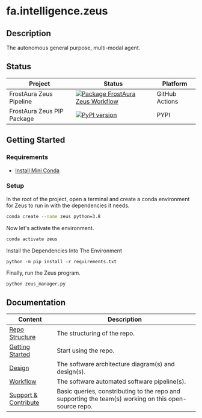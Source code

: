 # fa.intelligence.zeus

## Description
The autonomous general purpose, multi-modal agent.

## Status
| Project | Status | Platform
| --- | --- | --- |
| FrostAura Zeus Pipeline | [![Package FrostAura Zeus Workflow](https://github.com/faGH/fa.intelligence.zeus/actions/workflows/package_zeus_workflow.yml/badge.svg)](https://github.com/faGH/fa.intelligence.zeus/actions/workflows/package_zeus_workflow.yml) | GitHub Actions
| FrostAura Zeus PIP Package | [![PyPI version](https://badge.fury.io/py/frostaura.intelligence.zeus.svg)](https://badge.fury.io/py/frostaura.intelligence.zeus) | PYPI

## Getting Started
### Requirements
- [Install Mini Conda](https://docs.conda.io/en/latest/miniconda.html)
### Setup
In the root of the project, open a terminal and create a conda environment for Zeus to run in with the dependencies it needs.
```bash
conda create --name zeus python=3.8
```
Now let's activate the environment.
```bash
conda activate zeus
```
Install the Dependencies Into The Environment
```
python -m pip install -r requirements.txt
```
Finally, run the Zeus program.
```bash
python zeus_manager.py
```

## Documentation
| Content | Description
| -- | -- |
| [Repo Structure](.docs/repo_structure.md) | The structuring of the repo.
| [Getting Started](.docs/getting_started.md) | Start using the repo.
| [Design](.docs/design.md) | The software architecture diagram(s) and design(s).
| [Workflow](.docs/workflow.md) | The software automated software pipeline(s).
| [Support & Contribute](.docs/support_contribute.md) | Basic queries, constributing to the repo and supporting the team(s) working on this open-source repo.